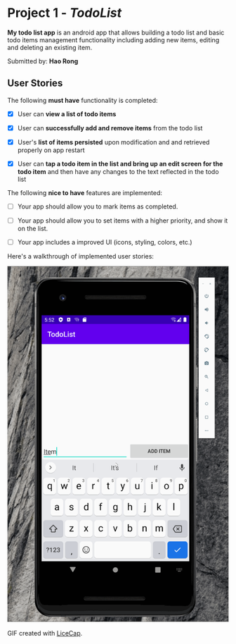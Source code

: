 # Project 1 - *TodoList*

**My todo list app** is an android app that allows building a todo list and basic todo items management functionality including adding new items, editing and deleting an existing item.

Submitted by: **Hao Rong**

## User Stories

The following **must have** functionality is completed:

* [x] User can **view a list of todo items**

* [x] User can **successfully add and remove items** from the todo list

* [x] User's **list of items persisted** upon modification and and retrieved properly on app restart

* [x] User can **tap a todo item in the list and bring up an edit screen for the todo item** and then have any changes to the text reflected in the todo list

 

The following **nice to have** features are implemented:

* [ ] Your app should allow you to mark items as completed.

* [ ] Your app should allow you to set items with a higher priority, and show it on the list.

* [ ] Your app includes a improved UI (icons, styling, colors, etc.)

 

Here's a walkthrough of implemented user stories:

<img src='https://github.com/HaoRong-0118/TodoList/blob/master/Demo.gif' title='Video Walkthrough' width='' alt='Video Walkthrough' />

GIF created with [LiceCap](http://www.cockos.com/licecap/).
